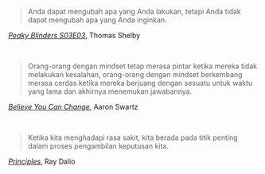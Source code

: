 > Anda dapat mengubah apa yang Anda lakukan, tetapi Anda tidak dapat mengubah apa yang Anda inginkan.

[_Peaky Blinders S03E03_](https://www.imdb.com/title/tt2442560/), Thomas Shelby

<br />

> Orang-orang dengan mindset tetap merasa pintar ketika mereka tidak melakukan kesalahan, orang-orang dengan mindset berkembang merasa cerdas ketika mereka berjuang dengan sesuatu untuk waktu yang lama dan akhirnya menemukan jawabannya.

[_Believe You Can Change_](http://www.aaronsw.com/weblog/dweck), Aaron Swartz

<br />

> Ketika kita menghadapi rasa sakit, kita berada pada titik penting dalam proses pengambilan keputusan kita.

[_Principles_](https://www.amazon.com/Principles-Life-Work-Ray-Dalio/dp/1501124021), Ray Dalio

<br />
